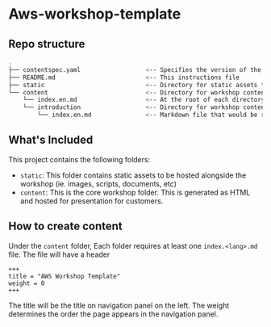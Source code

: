 # Aws-workshop-template

## Repo structure

```bash
.
├── contentspec.yaml                  <-- Specifies the version of the content
├── README.md                         <-- This instructions file
├── static                            <-- Directory for static assets to be hosted alongside the workshop (ie. images, scripts, documents, etc) 
└── content                           <-- Directory for workshop content markdown
    └── index.en.md                   <-- At the root of each directory, there must be at least one markdown file
    └── introduction                  <-- Directory for workshop content markdown
        └── index.en.md               <-- Markdown file that would be render 
```

## What's Included

This project contains the following folders:
* `static`: This folder contains static assets to be hosted alongside the workshop (ie. images, scripts, documents, etc) 
* `content`: This is the core workshop folder. This is generated as HTML and hosted for presentation for customers.

## How to create content

Under the `content` folder, Each folder requires at least one `index.<lang>.md` file. The file will have a header

```aidl
+++
title = "AWS Workshop Template"
weight = 0
+++
```

The title will be the title on navigation panel on the left. The weight determines the order the page appears in the navigation panel.